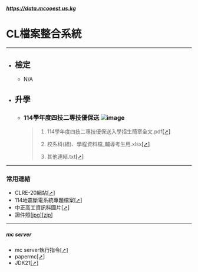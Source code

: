 ##### https://data.mcooest.us.kg

# CL檔案整合系統
---
- ## 檢定
  - N/A

- ## 升學
  - ### 114學年度四技二專技優保送 ![image](https://data.mcooest.us.kg/news3030.png)
    > 1. 114學年度四技二專技優保送入學招生簡章全文.pdf[[➚]](https://data.mcooest.us.kg/114學年度四技二專技優保送/114學年度四技二專技優保送入學招生簡章全文.pdf)
    > 
    > 2. 校系科(組)、學程資料檔_輔導考生用.xlsx[[➚]](https://data.mcooest.us.kg/114學年度四技二專技優保送/校系科(組)、學程資料檔_輔導考生用.xlsx)
    > 
    > 3. 其他連結.txt[[➚]](https://data.mcooest.us.kg/114學年度四技二專技優保送/其他連結.txt)

---
### 常用連結
- CLRE-20網站[[➚]](https://clre20.mcooest.us.kg)
- 114地震斷電系統專題檔案[[➚]](https://github.com/clre20/Earthquake-power-system-2024-Topics)
- 中正高工資訊科圖片[[➚]](https://data.mcooest.us.kg//中正高工資訊科科網/中正高工.png)
- 證件照[[jpg]](https://data.mcooest.us.kg/%E8%AD%89%E4%BB%B6%E7%85%A7.jpg)[[zip]](https://data.mcooest.us.kg/%E8%AD%89%E4%BB%B6%E7%85%A7.zip)

---
##### mc server
- mc server執行指令[[➚]](https://github.com/clre20/clre20.github.io/blob/main/mc-server/run.mc.server.cmd)
- papermc[[➚]](https://papermc.io/downloads/paper)
- JDK21[[➚]](https://download.oracle.com/java/23/latest/jdk-23_windows-x64_bin.exe)
